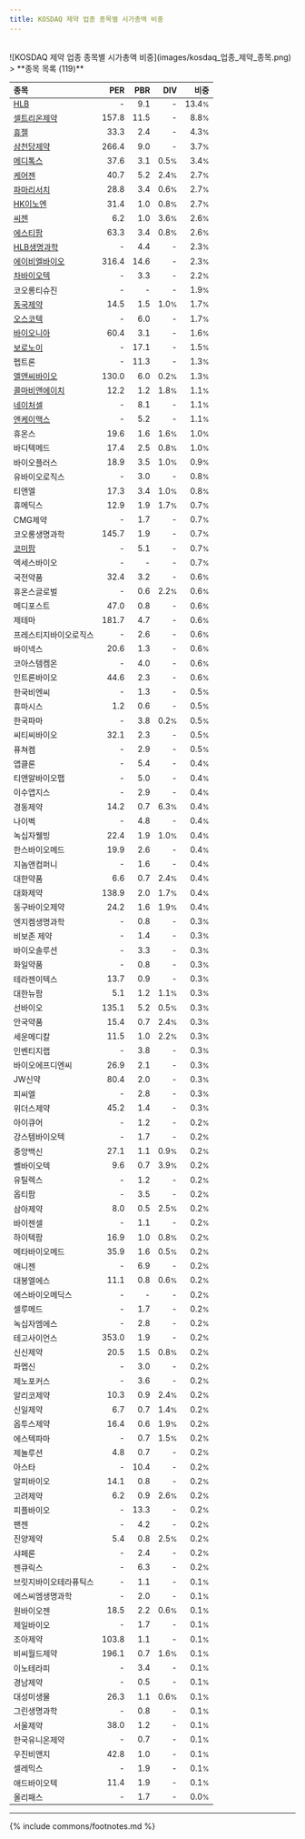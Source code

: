 ```yaml
---
title: KOSDAQ 제약 업종 종목별 시가총액 비중
---
```

<br>
![KOSDAQ 제약 업종 종목별 시가총액 비중](images/kosdaq_업종_제약_종목.png)
<br>
> **종목 목록 (119)**<a id="list"></a>

| **종목** | **PER** | **PBR** | **DIV** | **비중** |
| :------- | ------: | ------: | ------: | -------: |
| [HLB](/028300/) | - | 9.1 | - | 13.4<small>%</small> |
| [셀트리온제약](/068760/) | 157.8 | 11.5 | - | 8.8<small>%</small> |
| [휴젤](/145020/) | 33.3 | 2.4 | - | 4.3<small>%</small> |
| [삼천당제약](/000250/) | 266.4 | 9.0 | - | 3.7<small>%</small> |
| [메디톡스](/086900/) | 37.6 | 3.1 | 0.5<small>%</small> | 3.4<small>%</small> |
| [케어젠](/214370/) | 40.7 | 5.2 | 2.4<small>%</small> | 2.7<small>%</small> |
| [파마리서치](/214450/) | 28.8 | 3.4 | 0.6<small>%</small> | 2.7<small>%</small> |
| [HK이노엔](/195940/) | 31.4 | 1.0 | 0.8<small>%</small> | 2.7<small>%</small> |
| [씨젠](/096530/) | 6.2 | 1.0 | 3.6<small>%</small> | 2.6<small>%</small> |
| [에스티팜](/237690/) | 63.3 | 3.4 | 0.8<small>%</small> | 2.6<small>%</small> |
| [HLB생명과학](/067630/) | - | 4.4 | - | 2.3<small>%</small> |
| [에이비엘바이오](/298380/) | 316.4 | 14.6 | - | 2.3<small>%</small> |
| [차바이오텍](/085660/) | - | 3.3 | - | 2.2<small>%</small> |
| 코오롱티슈진 | - | - | - | 1.9<small>%</small> |
| [동국제약](/086450/) | 14.5 | 1.5 | 1.0<small>%</small> | 1.7<small>%</small> |
| [오스코텍](/039200/) | - | 6.0 | - | 1.7<small>%</small> |
| [바이오니아](/064550/) | 60.4 | 3.1 | - | 1.6<small>%</small> |
| [보로노이](/310210/) | - | 17.1 | - | 1.5<small>%</small> |
| 펩트론 | - | 11.3 | - | 1.3<small>%</small> |
| [엘앤씨바이오](/290650/) | 130.0 | 6.0 | 0.2<small>%</small> | 1.3<small>%</small> |
| [콜마비앤에이치](/200130/) | 12.2 | 1.2 | 1.8<small>%</small> | 1.1<small>%</small> |
| [네이처셀](/007390/) | - | 8.1 | - | 1.1<small>%</small> |
| [엔케이맥스](/182400/) | - | 5.2 | - | 1.1<small>%</small> |
| 휴온스 | 19.6 | 1.6 | 1.6<small>%</small> | 1.0<small>%</small> |
| 바디텍메드 | 17.4 | 2.5 | 0.8<small>%</small> | 1.0<small>%</small> |
| 바이오플러스 | 18.9 | 3.5 | 1.0<small>%</small> | 0.9<small>%</small> |
| 유바이오로직스 | - | 3.0 | - | 0.8<small>%</small> |
| 티앤엘 | 17.3 | 3.4 | 1.0<small>%</small> | 0.8<small>%</small> |
| 휴메딕스 | 12.9 | 1.9 | 1.7<small>%</small> | 0.7<small>%</small> |
| CMG제약 | - | 1.7 | - | 0.7<small>%</small> |
| 코오롱생명과학 | 145.7 | 1.9 | - | 0.7<small>%</small> |
| [코미팜](/041960/) | - | 5.1 | - | 0.7<small>%</small> |
| 엑세스바이오 | - | - | - | 0.7<small>%</small> |
| 국전약품 | 32.4 | 3.2 | - | 0.6<small>%</small> |
| 휴온스글로벌 | - | 0.6 | 2.2<small>%</small> | 0.6<small>%</small> |
| 메디포스트 | 47.0 | 0.8 | - | 0.6<small>%</small> |
| 제테마 | 181.7 | 4.7 | - | 0.6<small>%</small> |
| 프레스티지바이오로직스 | - | 2.6 | - | 0.6<small>%</small> |
| 바이넥스 | 20.6 | 1.3 | - | 0.6<small>%</small> |
| 코아스템켐온 | - | 4.0 | - | 0.6<small>%</small> |
| 인트론바이오 | 44.6 | 2.3 | - | 0.6<small>%</small> |
| 한국비엔씨 | - | 1.3 | - | 0.5<small>%</small> |
| 휴마시스 | 1.2 | 0.6 | - | 0.5<small>%</small> |
| 한국파마 | - | 3.8 | 0.2<small>%</small> | 0.5<small>%</small> |
| 씨티씨바이오 | 32.1 | 2.3 | - | 0.5<small>%</small> |
| 퓨쳐켐 | - | 2.9 | - | 0.5<small>%</small> |
| 앱클론 | - | 5.4 | - | 0.4<small>%</small> |
| 티앤알바이오팹 | - | 5.0 | - | 0.4<small>%</small> |
| 이수앱지스 | - | 2.9 | - | 0.4<small>%</small> |
| 경동제약 | 14.2 | 0.7 | 6.3<small>%</small> | 0.4<small>%</small> |
| 나이벡 | - | 4.8 | - | 0.4<small>%</small> |
| 녹십자웰빙 | 22.4 | 1.9 | 1.0<small>%</small> | 0.4<small>%</small> |
| 한스바이오메드 | 19.9 | 2.6 | - | 0.4<small>%</small> |
| 지놈앤컴퍼니 | - | 1.6 | - | 0.4<small>%</small> |
| 대한약품 | 6.6 | 0.7 | 2.4<small>%</small> | 0.4<small>%</small> |
| 대화제약 | 138.9 | 2.0 | 1.7<small>%</small> | 0.4<small>%</small> |
| 동구바이오제약 | 24.2 | 1.6 | 1.9<small>%</small> | 0.4<small>%</small> |
| 엔지켐생명과학 | - | 0.8 | - | 0.3<small>%</small> |
| 비보존 제약 | - | 1.4 | - | 0.3<small>%</small> |
| 바이오솔루션 | - | 3.3 | - | 0.3<small>%</small> |
| 화일약품 | - | 0.8 | - | 0.3<small>%</small> |
| 테라젠이텍스 | 13.7 | 0.9 | - | 0.3<small>%</small> |
| 대한뉴팜 | 5.1 | 1.2 | 1.1<small>%</small> | 0.3<small>%</small> |
| 선바이오 | 135.1 | 5.2 | 0.5<small>%</small> | 0.3<small>%</small> |
| 안국약품 | 15.4 | 0.7 | 2.4<small>%</small> | 0.3<small>%</small> |
| 세운메디칼 | 11.5 | 1.0 | 2.2<small>%</small> | 0.3<small>%</small> |
| 인벤티지랩 | - | 3.8 | - | 0.3<small>%</small> |
| 바이오에프디엔씨 | 26.9 | 2.1 | - | 0.3<small>%</small> |
| JW신약 | 80.4 | 2.0 | - | 0.3<small>%</small> |
| 피씨엘 | - | 2.8 | - | 0.3<small>%</small> |
| 위더스제약 | 45.2 | 1.4 | - | 0.3<small>%</small> |
| 아이큐어 | - | 1.2 | - | 0.2<small>%</small> |
| 강스템바이오텍 | - | 1.7 | - | 0.2<small>%</small> |
| 중앙백신 | 27.1 | 1.1 | 0.9<small>%</small> | 0.2<small>%</small> |
| 쎌바이오텍 | 9.6 | 0.7 | 3.9<small>%</small> | 0.2<small>%</small> |
| 유틸렉스 | - | 1.2 | - | 0.2<small>%</small> |
| 옵티팜 | - | 3.5 | - | 0.2<small>%</small> |
| 삼아제약 | 8.0 | 0.5 | 2.5<small>%</small> | 0.2<small>%</small> |
| 바이젠셀 | - | 1.1 | - | 0.2<small>%</small> |
| 하이텍팜 | 16.9 | 1.0 | 0.8<small>%</small> | 0.2<small>%</small> |
| 메타바이오메드 | 35.9 | 1.6 | 0.5<small>%</small> | 0.2<small>%</small> |
| 애니젠 | - | 6.9 | - | 0.2<small>%</small> |
| 대봉엘에스 | 11.1 | 0.8 | 0.6<small>%</small> | 0.2<small>%</small> |
| 에스바이오메딕스 | - | - | - | 0.2<small>%</small> |
| 셀루메드 | - | 1.7 | - | 0.2<small>%</small> |
| 녹십자엠에스 | - | 2.8 | - | 0.2<small>%</small> |
| 테고사이언스 | 353.0 | 1.9 | - | 0.2<small>%</small> |
| 신신제약 | 20.5 | 1.5 | 0.8<small>%</small> | 0.2<small>%</small> |
| 파멥신 | - | 3.0 | - | 0.2<small>%</small> |
| 제노포커스 | - | 3.6 | - | 0.2<small>%</small> |
| 알리코제약 | 10.3 | 0.9 | 2.4<small>%</small> | 0.2<small>%</small> |
| 신일제약 | 6.7 | 0.7 | 1.4<small>%</small> | 0.2<small>%</small> |
| 옵투스제약 | 16.4 | 0.6 | 1.9<small>%</small> | 0.2<small>%</small> |
| 에스텍파마 | - | 0.7 | 1.5<small>%</small> | 0.2<small>%</small> |
| 제놀루션 | 4.8 | 0.7 | - | 0.2<small>%</small> |
| 아스타 | - | 10.4 | - | 0.2<small>%</small> |
| 알피바이오 | 14.1 | 0.8 | - | 0.2<small>%</small> |
| 고려제약 | 6.2 | 0.9 | 2.6<small>%</small> | 0.2<small>%</small> |
| 피플바이오 | - | 13.3 | - | 0.2<small>%</small> |
| 팬젠 | - | 4.2 | - | 0.2<small>%</small> |
| 진양제약 | 5.4 | 0.8 | 2.5<small>%</small> | 0.2<small>%</small> |
| 샤페론 | - | 2.4 | - | 0.2<small>%</small> |
| 젠큐릭스 | - | 6.3 | - | 0.2<small>%</small> |
| 브릿지바이오테라퓨틱스 | - | 1.1 | - | 0.1<small>%</small> |
| 에스씨엠생명과학 | - | 2.0 | - | 0.1<small>%</small> |
| 원바이오젠 | 18.5 | 2.2 | 0.6<small>%</small> | 0.1<small>%</small> |
| 제일바이오 | - | 1.7 | - | 0.1<small>%</small> |
| 조아제약 | 103.8 | 1.1 | - | 0.1<small>%</small> |
| 비씨월드제약 | 196.1 | 0.7 | 1.6<small>%</small> | 0.1<small>%</small> |
| 이노테라피 | - | 3.4 | - | 0.1<small>%</small> |
| 경남제약 | - | 0.5 | - | 0.1<small>%</small> |
| 대성미생물 | 26.3 | 1.1 | 0.6<small>%</small> | 0.1<small>%</small> |
| 그린생명과학 | - | 0.8 | - | 0.1<small>%</small> |
| 서울제약 | 38.0 | 1.2 | - | 0.1<small>%</small> |
| 한국유니온제약 | - | 0.7 | - | 0.1<small>%</small> |
| 우진비앤지 | 42.8 | 1.0 | - | 0.1<small>%</small> |
| 셀레믹스 | - | 1.9 | - | 0.1<small>%</small> |
| 애드바이오텍 | 11.4 | 1.9 | - | 0.1<small>%</small> |
| 올리패스 | - | 1.7 | - | 0.0<small>%</small> |

---
{% include commons/footnotes.md %}